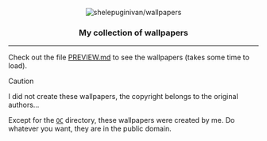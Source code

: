 <div align="center">

![shelepuginivan/wallpapers](https://cdn.shelepugin.ru/i/png/gh-banner-wallpapers.png)

### My collection of wallpapers

</div>

---

Check out the file [PREVIEW.md](https://github.com/shelepuginivan/wallpapers/tree/main/PREVIEW.md) to see the wallpapers (takes some time to load).

> [!CAUTION]
> I did not create these wallpapers, the copyright belongs to the original authors...
>
> Except for the [`OC`](https://github.com/shelepuginivan/wallpapers/tree/main/OC)
> directory, these wallpapers were created by me. Do whatever you want, they are in the public domain.
